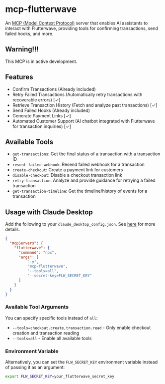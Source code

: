 # mcp-flutterwave
An [MCP (Model Context Protocol)](https://modelcontextprotocol.io) server that enables AI assistants to interact with Flutterwave, providing tools for confirming transactions, send failed hooks, and more.

## Warning!!!
This MCP is in active development.

## Features

- Confirm Transactions (Already included)
- Retry Failed Transactions (Automatically retry transactions with recoverable errors) [✓]
- Retrieve Transaction History (Fetch and analyze past transactions) [✓]
- Send Failed Hooks (Already included)
- Generate Payment Links [✓]
- Automated Customer Support (AI chatbot integrated with Flutterwave for transaction inquiries) [✓]

## Available Tools

- `get-transactions`: Get the final status of a transaction with a transaction ID
- `resent-failed-webhook`: Resend failed webhook for a transaction
- `create-checkout`: Create a payment link for customers
- `disable-checkout`: Disable a checkout transaction link
- `retry-transaction`: Analyze and provide guidance for retrying a failed transaction
- `get-transaction-timeline`: Get the timeline/history of events for a transaction

## Usage with Claude Desktop
Add the following to your `claude_desktop_config.json`. See [here](https://modelcontextprotocol.io/quickstart/user) for more details.

```json
{
  "mcpServers": {
    "flutterwave": {
      "command": "npx",
      "args": [
          "-y",
          "mcp-flutterwave",
          "--tools=all",
          "--secret-key=FLW_SECRET_KEY"
      ]
    }
  }
}
```

### Available Tool Arguments

You can specify specific tools instead of `all`:

- `--tools=checkout.create,transaction.read` - Only enable checkout creation and transaction reading
- `--tools=all` - Enable all available tools

### Environment Variable

Alternatively, you can set the `FLW_SECRET_KEY` environment variable instead of passing it as an argument:

```bash
export FLW_SECRET_KEY=your_flutterwave_secret_key
```
